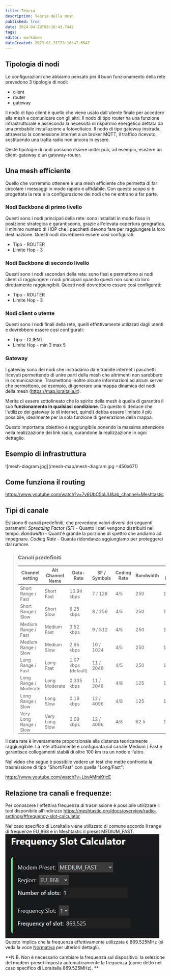 ```yaml
---
title: Teoria
description: Teoria della mesh
published: true
date: 2024-04-28T08:16:43.744Z
tags: 
editor: markdown
dateCreated: 2023-01-21T23:18:47.654Z
---
```


<!-- TITLE: Teoria Della Mesh -->
<!-- SUBTITLE: A quick summary of Teoria Della Mesh -->

## Tipologia di nodi
Le configurazioni che abbiamo pensato per il buon funzionamento della rete prevedono 3 tipologie di nodi:
* client
* router
* gateway

Il nodo di tipo client è quello che viene usato dall'utente finale per accedere alla mesh e comunicare con gli altri.
Il nodo di tipo router ha una funzione infrastrutturale e asseconda la necessità di risparmio energetico dettata da una probabile installazione a fotovoltaico.
Il nodo di tipo gateway instrada, attraverso la connessione internet a un broker MQTT, il traffico ricevuto, sostituendo una tratta radio non ancora in essere.

Qeste tipologie di nodi possono essere unite: può, ad esempio, esistere un client-gateway o un gateway-router.

## Una mesh efficiente

Quello che vorremmo ottenere è una mesh efficiente che permetta di far circolare i messaggi in modo rapido e affidabile. 
Con questo scopo si è progettata la rete e la configurazione dei nodi che ne entrano a far parte.

### Nodi Backbone di primo livello

Questi sono i nodi principali della rete: sono installati in modo fisso in posizione strategica e garantiscono, grazie all'elevata copertura geografica, il minimo numero di HOP che i pacchetti devono fare per raggiungere la loro destinazione. Questi nodi dovrebbero essere così configurati:
* Tipo - ROUTER
* Limite Hop - 3

### Nodi Backbone di secondo livello

Questi sono i nodi secondari della rete: sono fissi e permettono ai nodi client di raggiungere i nodi principali quando questi non sono da loro direttamente raggiungibili.
Questi nodi dovrebbero essere così configurati:
* Tipo - ROUTER
* Limite Hop - 3

### Nodi client o utente

Questi sono i nodi finali della rete, quelli effettivamente utilizzati dagli utenti e dovrebbero essere così configurati:

* Tipo - CLIENT
* Limite Hop - min 3 max 5

### Gateway

I gateway sono dei nodi che instradamo da e tramite internet i pacchetti ricevuti permettendo di unire parti della mesh che altrimenti non sarebbero in comunicazione.
Trasmettono inoltre alcune informazioni ad alcuni server che permettono, ad esempio, di generare una mappa dinamica dei nodi della mesh (https://map.loraitalia.it).

Merita di essere sottolineato che lo spirito della mesh è quella di garantire il suo **funzionamento in qualsiasi condizione**. Da questo si deduce che l'utilizzo dei gateway (e di internet, quindi) debba essere limitato il più possibile, idealmente per la sola funzione di generazione della mappa. 

Questo importante obiettivo è raggiungibile ponendo la massima attenzione nella realizzazione dei link radio, curandone la realizzazione in ogni dettaglio.

## Esempio di infrastruttura
![mesh-diagram.jpg](/mesh-map/mesh-diagram.jpg =450x671)

## Come funziona il routing
https://www.youtube.com/watch?v=7v6UbC5blJU&ab_channel=Meshtastic

## Tipi di canale

Esistono 6 canali predefiniti, che prevedono valori diversi dei seguenti parametri:
*Spreading Factor (SF)* - Quanto i dati vengono distribuiti nel tempo.
*Bandwidth* - Quant'è grande la porzione di spettro che andiamo ad impegnare.
*Coding Rate* - Quanta ridondanza aggiungiamo per proteggerci dal rumore.

> ### Canali predefiniti
> |Channel setting | Alt Channel Name | Data-Rate | SF / Symbols | Coding Rate | Bandwidth | Link Budget |
> |---|---|---|---|---|---|---|
> |Short Range / Fast | Short Fast |	10.94 kbps |	7 / 128 |	4/5 |	250 |	137dB |
> |Short Range / Slow |	Short Slow |	6.25 kbps |	8 / 256 |	4/5 |	250 |	140dB |
> |Medium Range / Fast |	Medium Fast |	3.52 kbps |	9 / 512 |	4/5 |	250 |	143dB |
> |Medium Range / Slow |	Medium Slow |	2.95 kbps |	10 / 1024 |	4/5 |	250 |	146dB |
> |Long Range / Fast |	Long Fast |	1.07 kbps (default) |	11 / 2048 |	4/5 |	250 |	148.5dB |
> |Long Range / Moderate |	Long Moderate |	0.335 kbps |	11 / 2048 |	4/8 |	125 |	151dB |
> |Long Range / Slow |	Long Slow |	0.18 kbps |	12 / 4096 |	4/8 |	125 |	154dB |
> |Very Long Range / Slow |	Very Long Slow |	0.09 kbps |	12 / 4096 |	4/8 |	62.5 |	157dB |

Il data rate è inversamente proporzionale alla distanza teoricamente raggiungibile.
La rete attualmente è configurata sul canale Medium / Fast e garantisce collegamenti stabili di oltre 100 km tra un nodo e l'altro.

Nel video che segue è possibile vedere un test che mette confronto la trasmissione di tipo "Short/Fast" con quella "Long/Fast":

https://www.youtube.com/watch?v=LbvAMmKtjcE




## Relazione tra canali e frequenze:
Per conoscere l'effettiva frequenza di trasmissione è possibile utilizzare il tool disponibile all'indirizzo https://meshtastic.org/docs/overview/radio-settings/#frequency-slot-calculator

Nel caso specifico di LoraItalia viene utilizzato di comune accordo il range di frequenze EU_868 e in Meshtastic il preset MEDIUM_FAST.
![freq_calc_mediumfast.png](/freq_calc_mediumfast.png)
Questo implica che la frequenza effettivamente utilizzata è 869.525MHz  (si veda la voce [Normativa](/teoria/Normativa) per ulteriori dettagli).

**N.B. Non è necessario cambiare la frequenza sul dispositivo: la selezione del modem-preset imposta automaticamente la frequenza (come detto nel caso specifico di LoraItalia 869.525MHz).
**

